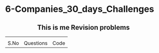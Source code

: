# 6-Companies_30_days_Challenges

<h2 align="center">This is me Revision problems</h2>
<table width="100", align="center">
  <th>
    <tr>
    <td>S.No</td/>
    <td>Questions</td/>
    <td>Code</td/>
    </tr>
  </th>
</table>
